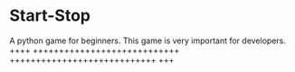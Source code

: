 # Start-Stop
A python game for beginners. This game is very important for developers.
++++
++++++++++++++++++++++++++++
++++++++++++++++++++++++++++
+++


